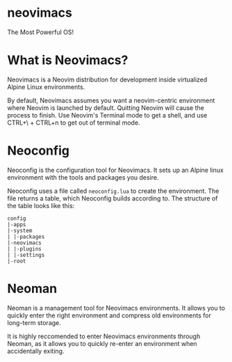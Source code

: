 # neovimacs
The Most Powerful OS!

# What is Neovimacs?
Neovimacs is a Neovim distribution for development inside virtualized Alpine Linux
environments.

By default, Neovimacs assumes you want a neovim-centric environment where Neovim
is launched by default. Quitting Neovim will cause the process to finish. Use Neovim's
Terminal mode to get a shell, and use CTRL+\ + CTRL+n to get out of terminal mode.

# Neoconfig
Neoconfig is the configuration tool for Neovimacs. It sets up an Alpine linux environment
with the tools and packages you desire.

Neoconfig uses a file called `neoconfig.lua` to create the environment. The file
returns a table, which Neoconfig builds according to. The structure of the table
looks like this:
```
config
|-apps
|-system
| |-packages
|-neovimacs
| |-plugins
| |-settings
|-root
```

# Neoman
Neoman is a management tool for Neovimacs environments. It allows you to quickly
enter the right environment and compress old environments for long-term storage.

It is highly reccomended to enter Neovimacs environments through Neoman, as it
allows you to quickly re-enter an environment when accidentally exiting.
